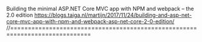 Building the minimal ASP.NET Core MVC app with NPM and webpack – the 2.0 edition
https://blogs.taiga.nl/martijn/2017/11/24/building-and-asp-net-core-mvc-app-with-npm-and-webpack-asp-net-core-2-0-edition/
//=============================================================================